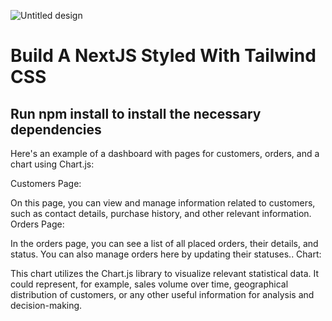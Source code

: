![Untitled design](https://github.com/tibirabotto/next-dash/tree/main/public/next-dash.png)

# Build A NextJS Styled With Tailwind CSS

## Run npm install to install the necessary dependencies

Here's an example of a dashboard with pages for customers, orders, and a chart using Chart.js:

Customers Page:

On this page, you can view and manage information related to customers, such as contact details, purchase history, and other relevant information.
Orders Page:

In the orders page, you can see a list of all placed orders, their details, and status. You can also manage orders here by updating their statuses..
Chart:

This chart utilizes the Chart.js library to visualize relevant statistical data. It could represent, for example, sales volume over time, geographical distribution of customers, or any other useful information for analysis and decision-making.
